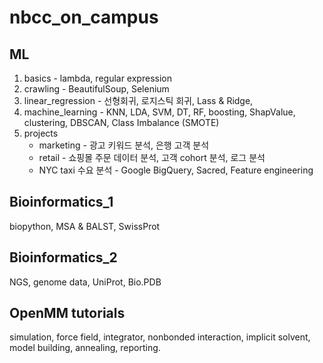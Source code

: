 # nbcc_on_campus

## ML
1. basics - lambda, regular expression
2. crawling - BeautifulSoup, Selenium
3. linear_regression - 선형회귀, 로지스틱 회귀, Lass & Ridge, 
4. machine_learning - KNN, LDA, SVM, DT, RF, boosting, ShapValue, clustering, DBSCAN, Class Imbalance (SMOTE)
5. projects
    * marketing - 광고 키워드 분석, 은행 고객 분석
    * retail - 쇼핑몰 주문 데이터 분석, 고객 cohort 분석, 로그 분석
    * NYC taxi 수요 분석 - Google BigQuery, Sacred, Feature engineering

## Bioinformatics_1
biopython, MSA & BALST, SwissProt

## Bioinformatics_2
NGS, genome data, UniProt, Bio.PDB

## OpenMM tutorials
simulation, force field, integrator, nonbonded interaction, implicit solvent,
model building, annealing, reporting.
